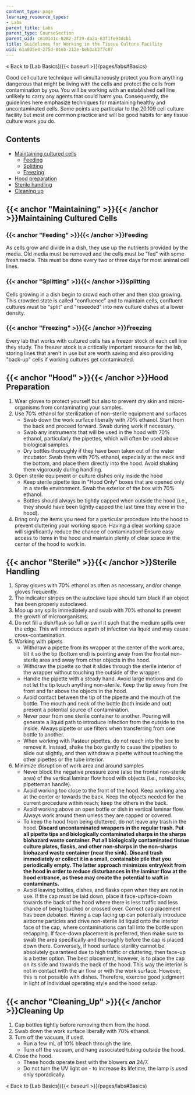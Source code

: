 ```yaml
---
content_type: page
learning_resource_types:
- Labs
parent_title: Labs
parent_type: CourseSection
parent_uid: c810141c-0282-3f29-da2a-83f1fe93dcb1
title: Guidelines for Working in the Tissue Culture Facility
uid: 61a035e4-275d-81eb-212e-beb3ab2f7c87
---
```


« Back to [Lab Basics]({{< baseurl >}}/pages/labs#Basics)

Good cell culture technique will simultaneously protect you from anything dangerous that might be living with the cells and protect the cells from contamination by you. You will be working with an established cell line unlikely to carry any agents that could harm you. Consequently, the guidelines here emphasize techniques for maintaining healthy and uncontaminated cells. Some points are particular to the 20.109 cell culture facility but most are common practice and will be good habits for any tissue culture work you do.

Contents
--------

*   [Maintaining cultured cells](#Maintaining)
    *   [Feeding](#Feeding)
    *   [Splitting](#Splitting)
    *   [Freezing](#Freezing)
*   [Hood preparation](#Hood)
*   [Sterile handling](#Sterile)
*   [Cleaning up](#Cleaning_Up)

{{< anchor "Maintaining" >}}{{< /anchor >}}Maintaining Cultured Cells
---------------------------------------------------------------------

### {{< anchor "Feeding" >}}{{< /anchor >}}Feeding

As cells grow and divide in a dish, they use up the nutrients provided by the media. Old media must be removed and the cells must be "fed" with some fresh media. This must be done every two or three days for most animal cell lines.

### {{< anchor "Splitting" >}}{{< /anchor >}}Splitting

Cells growing in a dish begin to crowd each other and then stop growing. This crowded state is called "confluence" and to maintain cells, confluent cultures must be "split" and "reseeded" into new culture dishes at a lower density.

### {{< anchor "Freezing" >}}{{< /anchor >}}Freezing

Every lab that works with cultured cells has a freezer stock of each cell line they study. The freezer stock is a critically important resource for the lab, storing lines that aren't in use but are worth saving and also providing "back-up" cells if working cultures get contaminated.

{{< anchor "Hood" >}}{{< /anchor >}}Hood Preparation
----------------------------------------------------

1.  Wear gloves to protect yourself but also to prevent dry skin and micro-organisms from contaminating your samples.
2.  Use 70% ethanol for sterilization of non-sterile equipment and surfaces
    *   Swab down the work surface liberally with 70% ethanol. Start from the back and proceed forward. Swab during work if necessary.
    *   Swab any instruments that will be used in the hood with 70% ethanol, particularly the pipettes, which will often be used above biological samples.
    *   Dry bottles thoroughly if they have been taken out of the water incubator. Swab them with 70% ethanol, especially at the neck and the bottom, and place them directly into the hood. Avoid shaking them vigorously during handling.
3.  Open sterile equipment or culture dishes only inside the hood
    *   Keep sterile pipette tips in "Hood Only" boxes that are opened only in a sterile environment. Swab the exterior of the box with 70% ethanol.
    *   Bottles should always be tightly capped when outside the hood (i.e., they should have been tightly capped the last time they were in the hood).
4.  Bring only the items you need for a particular procedure into the hood to prevent cluttering your working space. Having a clear working space will significantly reduce the chance of contamination! Ensure easy access to items in the hood and maintain plenty of clear space in the center of the hood to work in.

{{< anchor "Sterile" >}}{{< /anchor >}}Sterile Handling
-------------------------------------------------------

1.  Spray gloves with 70% ethanol as often as necessary, and/or change gloves frequently.
2.  The indicator stripes on the autoclave tape should turn black if an object has been properly autoclaved.
3.  Mop up any spills immediately and swab with 70% ethanol to prevent the growth of microorganisms.
4.  Do not fill a dish/flask so full or swirl it such that the medium spills over the edge. This will introduce a path of infection via liquid and may cause cross-contamination.
5.  Working with pipets
    *   Withdraw a pipette from its wrapper at the center of the work area, tilt it so the tip (bottom end) is pointing away from the frontal non-sterile area and away from other objects in the hood.
    *   Withdraw the pipette so that it slides through the sterile interior of the wrapper without touching the outside of the wrapper.
    *   Handle the pipette with a steady hand. Avoid large motions and do not let the tip touch anything non-sterile. Keep the tip away from the front and far above the objects in the hood.
    *   Avoid contact between the tip of the pipette and the mouth of the bottle. The mouth and neck of the bottle (both inside and out) present a potential source of contamination.
    *   Never pour from one sterile container to another. Pouring will generate a liquid path to introduce infection from the outside to the inside. Always pipette or use filters when transferring from one bottle to another.
    *   When working with Pasteur pipettes, do not reach into the box to remove it. Instead, shake the box gently to cause the pipettes to slide out slightly, and then withdraw a pipette without touching the other pipettes or the tube interior.
6.  Minimize disruption of work area and around samples
    *   Never block the negative pressure zone (also the frontal non-sterile area) of the vertical laminar flow hood with objects (i.e., notebooks, pipetteman handle).
    *   Avoid working too close to the front of the hood. Keep working area at the center or towards the back. Keep the objects needed for the current procedure within reach; keep the others in the back.
    *   Avoid working above an open bottle or dish in vertical laminar flow. Always work around them unless they are capped or covered.
    *   To keep the hood from being cluttered, do not leave any trash in the hood. **Discard uncontaminated wrappers in the regular trash. Put all pipette tips and biologically contaminated sharps in the sharps biohazard waste container. Put all biologically contaminated tissue culture plates, flasks, and other non-sharps in the non-sharps biohazard waste container (near the sink). Discard trash immediately or collect it in a small, containable pile that you periodically empty. The latter approach minimizes entry/exit from the hood in order to reduce disturbances in the laminar flow at the hood entrance, as these may create the potential to waft in contaminants.**
    *   Avoid leaving bottles, dishes, and flasks open when they are not in use. If the cap must be laid down, place it face-up/face-down towards the back of the hood where there is less traffic and less chance of being touched or crossed over. Correct cap placement has been debated. Having a cap facing up can potentially introduce airborne particles and drive non-sterile lid liquid onto the interior face of the cap, where contaminations can fall into the bottle upon recapping. If face-down placement is preferred, then make sure to swab the area specifically and thoroughly before the cap is placed down there. Conversely, if hood surface sterility cannot be absolutely guaranteed due to high traffic or cluttering, then face-up is a better option. The best placement, however, is to place the cap on its side and towards the back of the hood. This way the interior is not in contact with the air flow or with the work surface. However, this is not possible with dishes. Therefore, exercise good judgment in light of individual operating style and the hood setup.

{{< anchor "Cleaning_Up" >}}{{< /anchor >}}Cleaning Up
------------------------------------------------------

1.  Cap bottles tightly before removing them from the hood.
2.  Swab down the work surface liberally with 70% ethanol.
3.  Turn off the vacuum, if used.
    *   Run a few mL of 10% bleach through the line.
    *   Turn off the vacuum, and hang associated tubing outside the hood.
4.  Close the hood.
    *   These hoods operate best with the blowers _**on**_ 24/7.
    *   Do not turn the UV light on - to increase its lifetime, the lamp is used only sporadically.

« Back to [Lab Basics]({{< baseurl >}}/pages/labs#Basics)